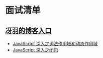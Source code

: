 <!--
 * @Description:
 * @Author: xiehuaqiang
 * @FilePath: /kaka-blog/src/docs/kaka/面试/面试清单.md
 * @Date: 2021-04-15 17:07:42
 * @LastEditTime: 2021-04-16 10:14:23
-->

# 面试清单

## [冴羽的博客入口](https://github.com/mqyqingfeng/Blog)

- [JavaScript 深入之词法作用域和动态作用域](https://github.com/mqyqingfeng/Blog/issues/3)
- [JavaScript 深入之闭包](https://github.com/mqyqingfeng/Blog/issues/9)

